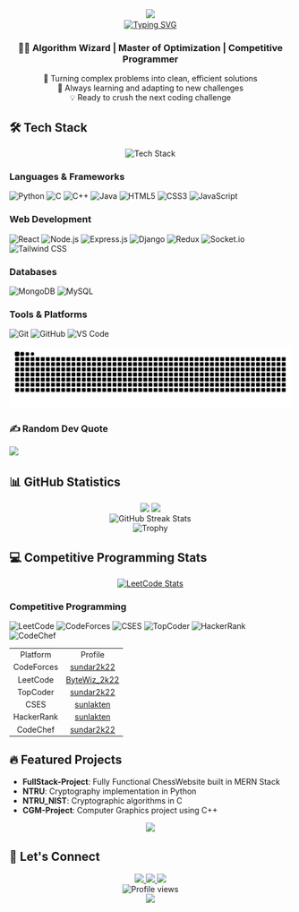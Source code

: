 <div align="center">
  <img src="https://capsule-render.vercel.app/api?type=waving&color=gradient&height=200&section=header&text=Sundar%20R&fontSize=80&fontAlignY=35&animation=twinkling" />
</div>

<div align="center">
  <a href="https://git.io/typing-svg">
    <img src="https://readme-typing-svg.demolab.com?font=Fira+Code&pause=1000&color=F7F7F7&center=true&width=435&lines=Computer+Science+Student;Competitive+Programmer;Full+Stack+Developer;Algorithm+Enthusiast" alt="Typing SVG" />
  </a>
</div>

<h3 align="center">
    👨‍💻 Algorithm Wizard | Master of Optimization | Competitive Programmer
</h3>

<p align="center">
    🎯 Turning complex problems into clean, efficient solutions
    <br>
    🌱 Always learning and adapting to new challenges
    <br>
    💡 Ready to crush the next coding challenge
</p>

## 🛠️ Tech Stack

<div align="center">
  <img src="https://github-readme-tech-stack.vercel.app/api/cards?title=Technology%20Arsenal&align=center&titleAlign=center&lineCount=4&theme=github_dark&line1=python,Python,61DAFB;c%2B%2B,C%2B%2B,00599C;java,Java,F7DF1E;&line2=html5,HTML,E34F26;css3,CSS,1572B6;javascript,JavaScript,323330;&line3=react,React,61DAFB;nodejs,Node.js,339933;express,Express,000000;&line4=mongodb,MongoDB,47A248;mysql,MySQL,4479A1;django,Django,092E20;" alt="Tech Stack" />
</div>

### Languages & Frameworks
![Python](https://img.shields.io/badge/Python-3776AB?style=for-the-badge&logo=python&logoColor=white)
![C](https://img.shields.io/badge/C-00599C?style=for-the-badge&logo=c&logoColor=white)
![C++](https://img.shields.io/badge/C++-00599C?style=for-the-badge&logo=c%2B%2B&logoColor=white)
![Java](https://img.shields.io/badge/Java-ED8B00?style=for-the-badge&logo=openjdk&logoColor=white)
![HTML5](https://img.shields.io/badge/HTML5-E34F26?style=for-the-badge&logo=html5&logoColor=white)
![CSS3](https://img.shields.io/badge/CSS3-1572B6?style=for-the-badge&logo=css3&logoColor=white)
![JavaScript](https://img.shields.io/badge/JavaScript-F7DF1E?style=for-the-badge&logo=javascript&logoColor=black)

### Web Development
![React](https://img.shields.io/badge/React-61DAFB?style=for-the-badge&logo=react&logoColor=black)
![Node.js](https://img.shields.io/badge/Node.js-339933?style=for-the-badge&logo=node.js&logoColor=white)
![Express.js](https://img.shields.io/badge/Express.js-000000?style=for-the-badge&logo=express&logoColor=white)
![Django](https://img.shields.io/badge/Django-092E20?style=for-the-badge&logo=django&logoColor=white)
![Redux](https://img.shields.io/badge/Redux-764ABC?style=for-the-badge&logo=redux&logoColor=white)
![Socket.io](https://img.shields.io/badge/Socket.io-010101?style=for-the-badge&logo=socket.io&logoColor=white)
![Tailwind CSS](https://img.shields.io/badge/Tailwind_CSS-38B2AC?style=for-the-badge&logo=tailwind-css&logoColor=white)

### Databases
![MongoDB](https://img.shields.io/badge/MongoDB-47A248?style=for-the-badge&logo=mongodb&logoColor=white)
![MySQL](https://img.shields.io/badge/MySQL-4479A1?style=for-the-badge&logo=mysql&logoColor=white)

### Tools & Platforms
![Git](https://img.shields.io/badge/Git-F05032?style=for-the-badge&logo=git&logoColor=white)
![GitHub](https://img.shields.io/badge/GitHub-181717?style=for-the-badge&logo=github&logoColor=white)
![VS Code](https://img.shields.io/badge/VS_Code-007ACC?style=for-the-badge&logo=visual-studio-code&logoColor=white)

<picture>
  <source media="(prefers-color-scheme: dark)" srcset="https://raw.githubusercontent.com/sundar2k22/sundar2k22/output/github-contribution-grid-snake-dark.svg" />
  <source media="(prefers-color-scheme: light)" srcset="https://raw.githubusercontent.com/sundar2k22/sundar2k22/output/github-contribution-grid-snake.svg" />
  <img alt="github-snake" src="https://raw.githubusercontent.com/sundar2k22/sundar2k22/output/github-contribution-grid-snake.svg" />
</picture>

### ✍️ Random Dev Quote
![](https://quotes-github-readme.vercel.app/api?type=horizontal&theme=radical)

## 📊 GitHub Statistics

<div align="center">
  <img height="180em" src="https://github-readme-stats.vercel.app/api?username=sundar2k22&show_icons=true&theme=radical&include_all_commits=true&count_private=true"/>
  <img height="180em" src="https://github-readme-stats.vercel.app/api/top-langs/?username=sundar2k22&layout=compact&langs_count=7&theme=radical"/>
</div>

<div align="center">
  <img src="https://github-readme-streak-stats.herokuapp.com/?user=sundar2k22&theme=radical&hide_border=true" alt="GitHub Streak Stats" />
</div>

<div align="center">
  <img src="https://github-profile-trophy.vercel.app/?username=sundar2k22&theme=radical&no-frame=true&row=1&column=7" alt="Trophy" />
</div>

## 💻 Competitive Programming Stats

<div align="center">
  <a href="https://leetcode.com/ByteWiz_2k22">
    <img src="https://leetcard.jacoblin.cool/ByteWiz_2k22?theme=dark&font=Karma&ext=contest" alt="LeetCode Stats" />
  </a>
</div>

### Competitive Programming
![LeetCode](https://custom-icon-badges.demolab.com/badge/-ByteWiz_2k22-FFA116?style=for-the-badge&logo=leetcode&logoColor=black)
![CodeForces](https://custom-icon-badges.demolab.com/badge/-sundar2k22-1F8ACB?style=for-the-badge&logo=codeforces&logoColor=white)
![CSES](https://custom-icon-badges.demolab.com/badge/-sunlakten-1B1B1B?style=for-the-badge&logo=cses&logoColor=white)
![TopCoder](https://custom-icon-badges.demolab.com/badge/-sundar2k22-29A7DF?style=for-the-badge&logo=topcoder&logoColor=white)
![HackerRank](https://custom-icon-badges.demolab.com/badge/-sunlakten-2EC866?style=for-the-badge&logo=hackerrank&logoColor=white)
![CodeChef](https://custom-icon-badges.demolab.com/badge/-sundar2k22-5B4638?style=for-the-badge&logo=codechef&logoColor=white)

<table align="center">
  <tr>
    <td align="center">
      Platform
    </td>
    <td align="center">
      Profile
    </td>
  </tr>
  <tr>
    <td align="center">
      CodeForces
    </td>
    <td align="center">
      <a href="https://codeforces.com/profile/sundar2k22">sundar2k22</a>
    </td>
  </tr>
  <tr>
    <td align="center">
      LeetCode
    </td>
    <td align="center">
      <a href="https://leetcode.com/ByteWiz_2k22">ByteWiz_2k22</a>
    </td>
  </tr>
  <tr>
    <td align="center">
      TopCoder
    </td>
    <td align="center">
      <a href="https://www.topcoder.com/members/sundar2k22">sundar2k22</a>
    </td>
  </tr>
  <tr>
    <td align="center">
      CSES
    </td>
    <td align="center">
      <a href="https://cses.fi/user/204019">sunlakten</a>
    </td>
  </tr>
  <tr>
    <td align="center">
      HackerRank
    </td>
    <td align="center">
      <a href="https://www.hackerrank.com/sunlakten">sunlakten</a>
    </td>
  </tr>
  <tr>
    <td align="center">
      CodeChef
    </td>
    <td align="center">
      <a href="https://www.codechef.com/users/sundar2k22">sundar2k22</a>
    </td>
  </tr>
</table>

## 🔥 Featured Projects

- **FullStack-Project**: Fully Functional ChessWebsite built in MERN Stack
- **NTRU**: Cryptography implementation in Python
- **NTRU_NIST**: Cryptographic algorithms in C
- **CGM-Project**: Computer Graphics project using C++

<div align="center">
  <img src="https://github-readme-activity-graph.vercel.app/graph?username=sundar2k22&theme=react-dark&hide_border=true" />
</div>

## 🤝 Let's Connect

<div align="center">
  <a href="https://linkedin.com/in/sundar-r-324319253">
    <img src="https://img.shields.io/badge/LinkedIn-0077B5?style=for-the-badge&logo=linkedin&logoColor=white&logoWidth=40" />
  </a>
  <a href="mailto:sundar.builds@gmail.com">
    <img src="https://img.shields.io/badge/Gmail-D14836?style=for-the-badge&logo=gmail&logoColor=white&logoWidth=40" />
  </a>
  <a href="https://sundar2k22.netlify.app">
    <img src="https://img.shields.io/badge/Website-000000?style=for-the-badge&logo=netlify&logoColor=white&logoWidth=40" />
  </a>
</div>


<div align="center">
  <img src="https://komarev.com/ghpvc/?username=sundar2k22&label=Profile%20views&color=0e75b6&style=flat" alt="Profile views" />
</div>

<div align="center">
  <img src="https://capsule-render.vercel.app/api?type=waving&color=gradient&height=100&section=footer" />
</div>
